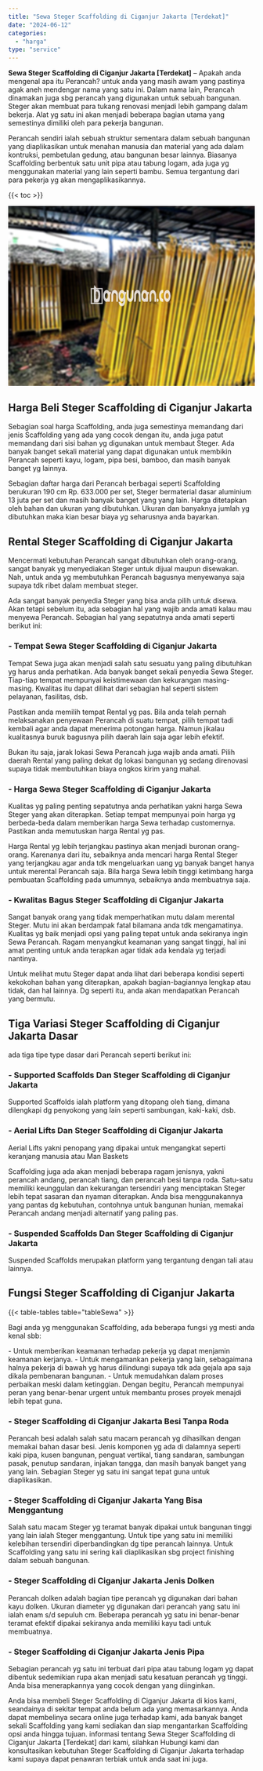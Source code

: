 ```yaml
---
title: "Sewa Steger Scaffolding di Ciganjur Jakarta [Terdekat]"
date: "2024-06-12"
categories: 
  - "harga"
type: "service"
---
```


**Sewa Steger Scaffolding di Ciganjur Jakarta \[Terdekat\]** – Apakah anda mengenal apa itu Perancah? untuk anda yang masih awam yang pastinya agak aneh mendengar nama yang satu ini. Dalam nama lain, Perancah dinamakan juga sbg perancah yang digunakan untuk sebuah bangunan. Steger akan membuat para tukang renovasi menjadi lebih gampang dalam bekerja. Alat yg satu ini akan menjadi beberapa bagian utama yang semestinya dimiliki oleh para pekerja bangunan.

Perancah sendiri ialah sebuah struktur sementara dalam sebuah bangunan yang diaplikasikan untuk menahan manusia dan material yang ada dalam kontruksi, pembetulan gedung, atau bangunan besar lainnya. Biasanya Scaffolding berbentuk satu unit pipa atau tabung logam, ada juga yg menggunakan material yang lain seperti bambu. Semua tergantung dari para pekerja yg akan mengaplikasikannya.

{{< toc >}}

![Sewa Steger Scaffolding di Ciganjur Jakarta [Terdekat]](/images/sewa-scaffolding-steger-11.png)

## Harga Beli Steger Scaffolding di Ciganjur Jakarta

Sebagian soal harga Scaffolding, anda juga semestinya memandang dari jenis Scaffolding yang ada yang cocok dengan itu, anda juga patut memandang dari sisi bahan yg digunakan untuk membaut Steger. Ada banyak banget sekali material yang dapat digunakan untuk membikin Perancah seperti kayu, logam, pipa besi, bamboo, dan masih banyak banget yg lainnya.

Sebagian daftar harga dari Perancah berbagai seperti Scaffolding berukuran 190 cm Rp. 633.000 per set, Steger bermaterial dasar aluminium 13 juta per set dan masih banyak banget yang yang lain. Harga ditetapkan oleh bahan dan ukuran yang dibutuhkan. Ukuran dan banyaknya jumlah yg dibutuhkan maka kian besar biaya yg seharusnya anda bayarkan.

## Rental Steger Scaffolding di Ciganjur Jakarta

Mencermati kebutuhan Perancah sangat dibutuhkan oleh orang-orang, sangat banyak yg menyediakan Steger untuk dijual maupun disewakan. Nah, untuk anda yg membutuhkan Perancah bagusnya menyewanya saja supaya tdk ribet dalam membuat steger.

Ada sangat banyak penyedia Steger yang bisa anda pilih untuk disewa. Akan tetapi sebelum itu, ada sebagian hal yang wajib anda amati kalau mau menyewa Perancah. Sebagian hal yang sepatutnya anda amati seperti berikut ini:

### \- Tempat Sewa Steger Scaffolding di Ciganjur Jakarta

Tempat Sewa juga akan menjadi salah satu sesuatu yang paling dibutuhkan yg harus anda perhatikan. Ada banyak banget sekali penyedia Sewa Steger. Tiap-tiap tempat mempunyai keistimewaan dan kekurangan masing-masing. Kwalitas itu dapat dilihat dari sebagian hal seperti sistem pelayanan, fasilitas, dsb.

Pastikan anda memilih tempat Rental yg pas. Bila anda telah pernah melaksanakan penyewaan Perancah di suatu tempat, pilih tempat tadi kembali agar anda dapat menerima potongan harga. Namun jikalau kualitasnya buruk bagusnya pilih daerah lain saja agar lebih efektif.

Bukan itu saja, jarak lokasi Sewa Perancah juga wajib anda amati. Pilih daerah Rental yang paling dekat dg lokasi bangunan yg sedang direnovasi supaya tidak membutuhkan biaya ongkos kirim yang mahal.

### \- Harga Sewa Steger Scaffolding di Ciganjur Jakarta

Kualitas yg paling penting sepatutnya anda perhatikan yakni harga Sewa Steger yang akan diterapkan. Setiap tempat mempunyai poin harga yg berbeda-beda dalam memberikan harga Sewa terhadap customernya. Pastikan anda memutuskan harga Rental yg pas.

Harga Rental yg lebih terjangkau pastinya akan menjadi buronan orang-orang. Karenanya dari itu, sebaiknya anda mencari harga Rental Steger yang terjangkau agar anda tdk mengeluarkan uang yg banyak banget hanya untuk merental Perancah saja. Bila harga Sewa lebih tinggi ketimbang harga pembuatan Scaffolding pada umumnya, sebaiknya anda membuatnya saja.

### \- Kwalitas Bagus Steger Scaffolding di Ciganjur Jakarta

Sangat banyak orang yang tidak memperhatikan mutu dalam merental Steger. Mutu ini akan berdampak fatal bilamana anda tdk mengamatinya. Kualitas yg baik menjadi opsi yang paling tepat untuk anda sekiranya ingin Sewa Perancah. Ragam menyangkut keamanan yang sangat tinggi, hal ini amat penting untuk anda terapkan agar tidak ada kendala yg terjadi nantinya.

Untuk melihat mutu Steger dapat anda lihat dari beberapa kondisi seperti kekokohan bahan yang diterapkan, apakah bagian-bagiannya lengkap atau tidak, dan hal lainnya. Dg seperti itu, anda akan mendapatkan Perancah yang bermutu.

## Tiga Variasi Steger Scaffolding di Ciganjur Jakarta Dasar

ada tiga tipe type dasar dari Perancah seperti berikut ini:

### \- Supported Scaffolds Dan Steger Scaffolding di Ciganjur Jakarta

Supported Scaffolds ialah platform yang ditopang oleh tiang, dimana dilengkapi dg penyokong yang lain seperti sambungan, kaki-kaki, dsb.

### \- Aerial Lifts Dan Steger Scaffolding di Ciganjur Jakarta

Aerial Lifts yakni penopang yang dipakai untuk mengangkat seperti keranjang manusia atau Man Baskets

Scaffolding juga ada akan menjadi beberapa ragam jenisnya, yakni perancah andang, perancah tiang, dan perancah besi tanpa roda. Satu-satu memiliki keunggulan dan kekurangan tersendiri yang menciptakan Steger lebih tepat sasaran dan nyaman diterapkan. Anda bisa menggunakannya yang pantas dg kebutuhan, contohnya untuk bangunan hunian, memakai Perancah andang menjadi alternatif yang paling pas.

### \- Suspended Scaffolds Dan Steger Scaffolding di Ciganjur Jakarta

Suspended Scaffolds merupakan platform yang tergantung dengan tali atau lainnya.

## Fungsi Steger Scaffolding di Ciganjur Jakarta

{{< table-tables table="tableSewa" >}}

Bagi anda yg menggunakan Scaffolding, ada beberapa fungsi yg mesti anda kenal sbb:

\- Untuk memberikan keamanan terhadap pekerja yg dapat menjamin keamanan kerjanya. - Untuk mengamankan pekerja yang lain, sebagaimana halnya pekerja di bawah yg harus dilindungi supaya tdk ada gejala apa saja dikala pembenaran bangunan. - Untuk memudahkan dalam proses perbaikan meski dalam ketinggian. Dengan begitu, Perancah mempunyai peran yang benar-benar urgent untuk membantu proses proyek menajdi lebih tepat guna.

### \- Steger Scaffolding di Ciganjur Jakarta Besi Tanpa Roda

Perancah besi adalah salah satu macam perancah yg dihasilkan dengan memakai bahan dasar besi. Jenis komponen yg ada di dalamnya seperti kaki pipa, kusen bangunan, penguat vertikal, tiang sandaran, sambungan pasak, penutup sandaran, injakan tangga, dan masih banyak banget yang yang lain. Sebagian Steger yg satu ini sangat tepat guna untuk diaplikasikan.

### \- Steger Scaffolding di Ciganjur Jakarta Yang Bisa Menggantung

Salah satu macam Steger yg teramat banyak dipakai untuk bangunan tinggi yang lain ialah Steger menggantung. Untuk tipe yang satu ini memiliki kelebihan tersendiri diperbandingkan dg tipe perancah lainnya. Untuk Scaffolding yang satu ini sering kali diaplikasikan sbg project finishing dalam sebuah bangunan.

### \- Steger Scaffolding di Ciganjur Jakarta Jenis Dolken

Perancah dolken adalah bagian tipe perancah yg digunakan dari bahan kayu dolken. Ukuran diameter yg digunakan dari perancah yang satu ini ialah enam s/d sepuluh cm. Beberapa perancah yg satu ini benar-benar teramat efektif dipakai sekiranya anda memiliki kayu tadi untuk membuatnya.

### \- Steger Scaffolding di Ciganjur Jakarta Jenis Pipa

Sebagian perancah yg satu ini terbuat dari pipa atau tabung logam yg dapat dibentuk sedemikian rupa akan menjadi satu kesatuan perancah yg tinggi. Anda bisa menerapkannya yang cocok dengan yang diinginkan.

Anda bisa membeli Steger Scaffolding di Ciganjur Jakarta di kios kami, seandainya di sekitar tempat anda belum ada yang memasarkannya. Anda dapat membelinya secara online juga terhadap kami, ada banyak banget sekali Scaffolding yang kami sediakan dan siap mengantarkan Scaffolding opsi anda hingga tujuan. informasi tentang Sewa Steger Scaffolding di Ciganjur Jakarta \[Terdekat\] dari kami, silahkan Hubungi kami dan konsultasikan kebutuhan Steger Scaffolding di Ciganjur Jakarta terhadap kami supaya dapat penawran terbiak untuk anda saat ini juga.
